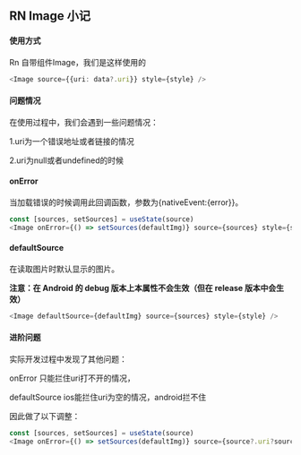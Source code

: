 ## RN Image 小记

#### 使用方式

Rn 自带组件Image，我们是这样使用的

```typescript
<Image source={{uri: data?.uri}} style={style} />
```

#### 问题情况

在使用过程中，我们会遇到一些问题情况：

1.uri为一个错误地址或者链接的情况

2.uri为null或者undefined的时候

#### onError 

当加载错误的时候调用此回调函数，参数为{nativeEvent:{error}}。
```javascript
const [sources, setSources] = useState(source)
<Image onError={() => setSources(defaultImg)} source={sources} style={style} />
```
#### defaultSource

在读取图片时默认显示的图片。

**注意：在 Android 的 debug 版本上本属性不会生效（但在 release 版本中会生效）**

```javascript
<Image defaultSource={defaultImg} source={sources} style={style} />
```
#### 进阶问题

实际开发过程中发现了其他问题：

onError 只能拦住uri打不开的情况，

defaultSource ios能拦住uri为空的情况，android拦不住

因此做了以下调整：
```javascript
const [sources, setSources] = useState(source)
<Image onError={() => setSources(defaultImg)} source={source?.uri?sources:defaultImg} style={style} />
```